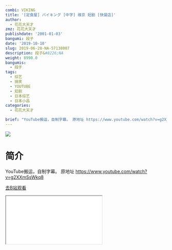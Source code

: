 ```yaml
---
combi: VIKING
title: '[定食屋] バイキング [中字] 维京 短剧 [快餐店]'
author:
  - 花花大天才
zmz: 花花大天才
publishdate: '2001-01-03'
bangumi: 段子
date: '2019-10-10'
slug: 2019-06-28-NA-57138007
description: 段子&#8226;NA
weight: 8990.0
bangumis:
  - 段子
tags:
  - 综艺
  - 搞笑
  - YOUTUBE
  - 短剧
  - 日本综艺
  - 日本小品
categories:
  - 花花大天才

brief: "YouTube搬运，自制字幕。 原地址 https://www.youtube.com/watch?v=g2XXmSsWkq8"
---
```

![](https://raw.githubusercontent.com/tcgriffith/owaraisite/master/static/tmpimg/a93ab3e11d87cb5431fcc3e595fb6ee52d118b42.jpg.480.jpg)
# 简介  
YouTube搬运，自制字幕。
原地址  https://www.youtube.com/watch?v=g2XXmSsWkq8  

[去B站观看](https://www.bilibili.com/video/av57138007/)
<div class ="resp-container"><iframe class="testiframe" src="//player.bilibili.com/player.html?aid=57138007"", scrolling="no", allowfullscreen="true" > </iframe></div> 
